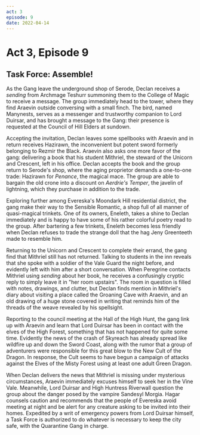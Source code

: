 ```yaml
---
act: 3
episode: 9
date: 2022-04-14
---
```

# Act 3, Episode 9
## Task Force: Assemble!
As the Gang leave the underground shop of Serode, Declan receives a _sending_ from Archmage Teshurr summoning them to the College of Magic to receive a message. The group immediately head to the tower, where they find Araevin outside conversing with a small finch. The bird, named Manynests, serves as a messenger and trustworthy companion to Lord Duirsar, and has brought a message to the Gang: their presence is requested at the Council of Hill Elders at sundown.

Accepting the invitation, Declan leaves some spellbooks with Araevin and in return receives Hazirawn, the inconvenient but potent sword formerly belonging to Rezmir the Black. Araevin also asks one more favor of the gang: delivering a book that his student Mithriel, the steward of the Unicorn and Crescent, left in his office. Declan accepts the book and the group return to Serode's shop, where the aging proprietor demands a one-to-one trade: Hazirawn for _Penance_, the magical mace. The group are able to bargain the old crone into a discount on _Aerdrie's Temper_, the javelin of lightning, which they purchase in addition to the trade.

Exploring further among Evereska's Moondark Hill residential district, the gang make their way to the Sensible Romantic, a shop full of all manner of quasi-magical trinkets. One of its owners, Eneleth, takes a shine to Declan immediately and is happy to have some of his rather colorful poetry read to the group. After bartering a few trinkets, Eneleth becomes less friendly when Declan refuses to trade the strange doll that the hag Jeny Greenteeth made to resemble him.

Returning to the Unicorn and Crescent to complete their errand, the gang find that Mithriel still has not returned. Talking to students in the inn reveals that she spoke with a soldier of the Vale Guard the night before, and evidently left with him after a short conversation. When Peregrine contacts Mithriel using _sending_ about her book, he receives a confusingly cryptic reply to simply leave it in "her room upstairs". The room in question is filled with notes, drawings, and clutter, but Declan finds mention in Mithriel's diary about visiting a place called the Groaning Cave with Araevin, and an old drawing of a huge stone covered in writing that reminds him of the threads of the weave revealed by his spellsight.

Reporting to the council meeting at the Hall of the High Hunt, the gang link up with Araevin and learn that Lord Duirsar has been in contact with the elves of the High Forest, something that has not happened for quite some time. Evidently the news of the crash of Skyreach has already spread like wildfire up and down the Sword Coast, along with the rumor that a group of adventurers were responsible for this great blow to the New Cult of the Dragon. In response, the Cult seems to have begun a campaign of attacks against the Elves of the Misty Forest using at least one adult Green Dragon.

When Declan delivers the news that Mithriel is missing under mysterious circumstances, Araevin immediately excuses himself to seek her in the Vine Vale. Meanwhile, Lord Duirsar and High Huntress Riverwall question the group about the danger posed by the vampire Sandesyl Morgia. Hagar counsels caution and recommends that the people of Evereska avoid meeting at night and be alert for any creature asking to be invited into their homes. Expedited by a writ of emergency powers from Lord Duirsar himself, a Task Force is authorized to do whatever is necessary to keep the city safe, with the Quarantine Gang in charge.

